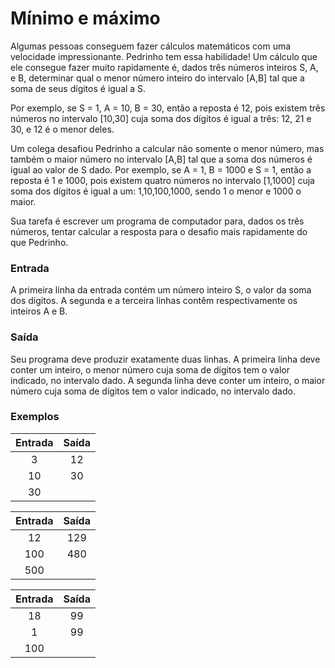 # Mínimo e máximo

Algumas pessoas conseguem fazer cálculos matemáticos com uma velocidade impressionante. Pedrinho tem essa habilidade! Um cálculo que ele consegue fazer muito rapidamente é, dados três números inteiros S, A, e B, determinar qual o menor número inteiro do intervalo [A,B] tal que a soma de seus dígitos é igual a S.

Por exemplo, se S = 1, A = 10, B = 30, então a reposta é 12, pois existem três números no intervalo [10,30] cuja soma dos dígitos é igual a três: 12, 21 e 30, e 12 é o menor deles.

Um colega desafiou Pedrinho a calcular não somente o menor número, mas também o maior número no intervalo [A,B] tal que a soma dos números é igual ao valor de S dado. Por exemplo, se A = 1, B = 1000 e S = 1, então a reposta é 1 e 1000, pois existem quatro números no intervalo [1,1000] cuja soma dos dígitos é igual a um: 1,10,100,1000, sendo 1 o menor e 1000 o maior.

Sua tarefa é escrever um programa de computador para, dados os três números, tentar calcular a resposta para o desafio mais rapidamente do que Pedrinho.

### Entrada

A primeira linha da entrada contém um número inteiro S, o valor da soma dos dígitos. A segunda e a terceira linhas contêm respectivamente os inteiros A e B.

### Saída

Seu programa deve produzir exatamente duas linhas. A primeira linha deve conter um inteiro, o menor número cuja soma de dígitos tem o valor indicado, no intervalo dado. A segunda linha deve conter um inteiro, o maior número cuja soma de dígitos tem o valor indicado, no intervalo dado.

### Exemplos

| Entrada | Saída |
| :-----: | :----: |
|    3    |   12   |
|   10   |   30   |
|   30   |        |

| Entrada | Saída |
| :-----: | :----: |
|   12   |  129  |
|   100   |  480  |
|   500   |        |

| Entrada | Saída |
| :-----: | :----: |
|   18   |   99   |
|    1    |   99   |
|   100   |        |
